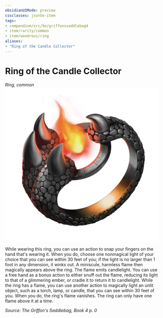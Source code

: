```yaml
---
obsidianUIMode: preview
cssclasses: json5e-item
tags:
- compendium/src/5e/griffonssaddlebag4
- item/rarity/common
- item/wondrous/ring
aliases: 
- "Ring of the Candle Collector"
---
```

# Ring of the Candle Collector
*Ring, common*  
![](https://raw.githubusercontent.com/TheGiddyLimit/homebrew-img/main/img/GriffonsSaddlebag4/Items/Ring-of-the-Candle-Collector.webp#right)  


While wearing this ring, you can use an action to snap your fingers on the hand that's wearing it. When you do, choose one nonmagical light of your choice that you can see within 30 feet of you; if the light is no larger than 1 foot in any dimension, it winks out. A miniscule, harmless flame then magically appears above the ring. The flame emits candlelight. You can use a free hand as a bonus action to either snuff out the flame, reducing its light to that of a glimmering ember, or cradle it to return it to candlelight. While the ring has a flame, you can use another action to magically light an unlit object, such as a torch, lamp, or candle, that you can see within 30 feet of you. When you do, the ring's flame vanishes. The ring can only have one flame above it at a time.

*Source: The Griffon's Saddlebag, Book 4 p. 0*